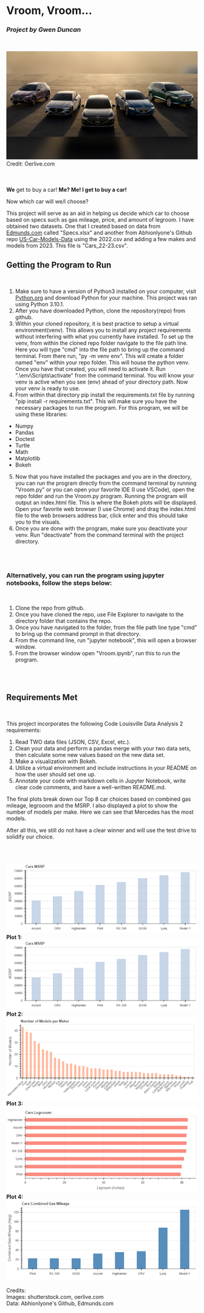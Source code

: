 
# **Vroom, Vroom...**

### *Project by Gwen Duncan*
<br/>

![Cars](/images/CarsLined.png)
<br/>
Credit: Oerlive.com
<br/>
<br/>
<br/>
<br/>
**We** get to buy a car! **Me? Me! I get to buy a car!**

Now which car will we/I choose?

This project will serve as an aid in helping us decide which car to choose based on specs such as gas mileage, price, and amount of legroom. 
I have obtained two datasets. One that I created based on data from [Edmunds.com](https://www.edmunds.com/) called "Specs.xlsx" and another from Abhionlyone's Github repo [US-Car-Models-Data](https://github.com/abhionlyone/us-car-models-data) using the 2022.csv and adding a few makes and models from 2023. This file is "Cars_22-23.csv". 
<br/>

## **Getting the Program to Run**
<br/>

1. Make sure to have a version of Python3 installed on your computer, visit [Python.org](https://www.python.org/downloads/) and download Python for your machine. This project was ran using Python 3.10.1.
2. After you have downloaded Python, clone the repository(repo) from github.
3. Within your cloned repository, it is best practice to setup a virtual environment(venv). This allows you to install any project requirements without interfering with what you currently have installed. To set up the venv, from within the cloned repo folder navigate to the file path line. Here you will type "cmd" into the file path to bring up the command terminal. From there run, "py -m venv env". This will create a folder named "env" within your repo folder. This will house the python venv. Once you have that created, you will need to activate it. Run 
".\env\Scripts\activate" from the command terminal. You will know your venv is active when you see (env) ahead of your directory path. Now your venv is ready to use.
4. From within that directory pip install the requirements.txt file by running "pip install -r requirements.txt". This will make sure you have the necessary packages to run the program. For this program, we will be using these libraries:
- Numpy
- Pandas
- Doctest
- Turtle
- Math
- Matplotlib
- Bokeh
5. Now that you have installed the packages and you are in the directory, you can run the program directly from the command terminal by running "Vroom.py" or you can open your favorite IDE (I use VSCode), open the repo folder and run the Vroom.py program. Running the program will output an index.html file. This is where the Bokeh plots will be displayed. Open your favorite web browser (I use Chrome) and drag the index.html file to the web browsers address bar, click enter and this should take you to the visuals.
6. Once you are done with the program, make sure you deactivate your venv. Run "deactivate" from the command terminal with the project directory.
<br/>
<br/>

### Alternatively, you can run the program using **jupyter notebooks**, follow the steps below:
<br/>

1. Clone the repo from github.
2. Once you have cloned the repo, use File Explorer to navigate to the directory folder that contains the repo.
3. Once you have navigated to the folder, from the file path line type "cmd" to bring up the command prompt in that directory.
4. From the command line, run "jupyter notebook", this will open a browser window.
5. From the browser window open "Vroom.ipynb", run this to run the program.
<br/>
<br/>

## **Requirements Met**
<br/>

This project incorporates the following Code Louisville Data Analysis 2 requirements:
1. Read TWO data files (JSON, CSV, Excel, etc.). 
2. Clean your data and perform a pandas merge with your two data sets, then calculate some new values based on the new data set.
3. Make a visualization with Bokeh. 
4. Utilize a virtual environment and include instructions in your README on how the user should set one up.
5. Annotate your code with markdown cells in Jupyter Notebook, write clear code comments, and have a well-written README.md.

The final plots break down our Top 8 car choices based on combined gas mileage, legrooom and the MSRP. I also displayed a plot to show the number of models per make. Here we can see that Mercedes has the most models. 

After all this, we still do not have a clear winner and will use the test drive to solidify our choice. 
<br/>
<br/>

<br/>

![Cars2](/images/MSRP.png)
<br/>
**Plot 1:**
<br/>
![Plot1](/images/MSRP.png)
<br/>
**Plot 2:**
<br/>
![Plot2](/images/Models.png)
<br/>
**Plot 3:**
<br/>
![Plot3](/images/Legroom.png)
<br/>
**Plot 4:**
<br/>
![Plot4](/images/Gas.png)


Credits:
<br/>
Images: shutterstock.com, oerlive.com
<br/>
Data: Abhionlyone's Github, Edmunds.com